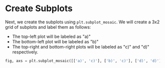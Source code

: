 # Create Subplots

Next, we create the subplots using `plt.subplot_mosaic`. We will create a 3x2 grid of subplots and label them as follows:

- The top-left plot will be labeled as "a)"
- The bottom-left plot will be labeled as "b)"
- The top-right and bottom-right plots will be labeled as "c)" and "d)" respectively.

```python
fig, axs = plt.subplot_mosaic([['a)', 'c)'], ['b)', 'c)'], ['d)', 'd)']], layout='constrained')
```
